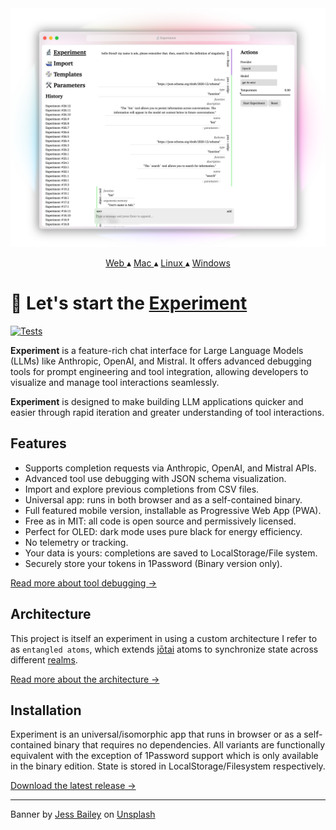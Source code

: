 <a href="https://actualwitch.github.io/experiment/">
  <picture>
    <source media="(prefers-color-scheme: dark)" srcset=".github/screenshots/browser-dark.png">
    <img alt="Experiment screenshot" src=".github/screenshots/browser-light.png">
  </picture>
</a>

<p align="center">
  <a href="https://actualwitch.github.io/experiment/">
    Web
  </a>
  ▴
  <a href="https://github.com/actualwitch/experiment/releases/latest">
    Mac
  </a>
  ▴
  <a href="https://github.com/actualwitch/experiment/releases/latest">
    Linux
  </a>
  ▴
  <a href="https://github.com/actualwitch/experiment/releases/latest">
    Windows
  </a>
</p>

# 🔬 Let's start the <ins>Experiment</ins>

[![Tests](https://github.com/actualwitch/experiment/actions/workflows/test.yml/badge.svg)](https://github.com/actualwitch/experiment/actions/workflows/test.yml)

**Experiment** is a feature-rich chat interface for Large Language Models (LLMs) like Anthropic, OpenAI, and Mistral. It offers advanced debugging tools for prompt engineering and tool integration, allowing developers to visualize and manage tool interactions seamlessly.

**Experiment** is designed to make building LLM applications quicker and easier through rapid iteration and greater understanding of tool interactions. 

## Features

- Supports completion requests via Anthropic, OpenAI, and Mistral APIs.
- Advanced tool use debugging with JSON schema visualization.
- Import and explore previous completions from CSV files.
- Universal app: runs in both browser and as a self-contained binary.
- Full featured mobile version, installable as Progressive Web App (PWA).
- Free as in MIT: all code is open source and permissively licensed.
- Perfect for OLED: dark mode uses pure black for energy efficiency.
- No telemetry or tracking.
- Your data is yours: completions are saved to LocalStorage/File system.
- Securely store your tokens in 1Password (Binary version only).

<a href="docs/tool-debugging.md">Read more about tool debugging →</a>

## Architecture

This project is itself an experiment in using a custom architecture I refer to as `entangled atoms`, which extends [jōtai](https://jotai.org/) atoms to synchronize state across different [realms](https://262.ecma-international.org/#realm). 

<a href="docs/architecture.md">Read more about the architecture →</a>

## Installation

Experiment is an universal/isomorphic app that runs in browser or as a self-contained binary that requires no dependencies. All variants are functionally equivalent with the exception of 1Password support which is only available in the binary edition. State is stored in LocalStorage/Filesystem respectively.

<a href="https://github.com/actualwitch/experiment/releases/latest">Download the latest release →</a>

<hr>

Banner by <a href="https://unsplash.com/@jessbaileydesigns?utm_content=creditCopyText&utm_medium=referral&utm_source=unsplash">Jess Bailey</a> on <a href="https://unsplash.com/photos/pen-near-black-lined-paper-and-eyeglasses-q10VITrVYUM?utm_content=creditCopyText&utm_medium=referral&utm_source=unsplash">Unsplash</a>